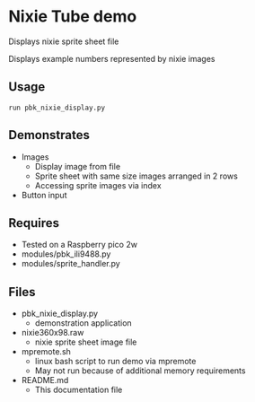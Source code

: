 # Nixie Tube demo

Displays nixie sprite sheet file

Displays example numbers represented by nixie images

## Usage

```
run pbk_nixie_display.py
```

## Demonstrates

- Images
  - Display image from file
  - Sprite sheet with same size images arranged in 2 rows
  - Accessing sprite images via index
- Button input

## Requires

- Tested on a Raspberry pico 2w
- modules/pbk_ili9488.py
- modules/sprite_handler.py

## Files

- pbk_nixie_display.py
  - demonstration application
- nixie360x98.raw
  - nixie sprite sheet image file
- mpremote.sh
  - linux bash script to run demo via mpremote
  - May not run because of additional memory requirements
- README.md
  - This documentation file